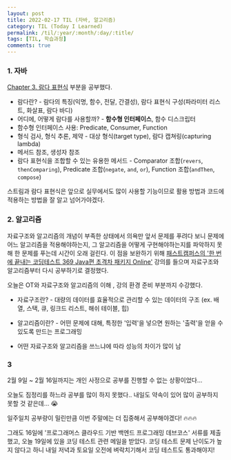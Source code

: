 ```yaml
---
layout: post
title: 2022-02-17 TIL (자바, 알고리즘) 
category: TIL (Today I Learned)
permalink: /til/:year/:month/:day/:title/
tags: [TIL, 학습과정]
comments: true
---
```




### 1. 자바

[Chapter 3. 람다 표현식](https://sulimchoi.github.io/til/2022/02/17/lambdaexpression/) 부분을 공부했다.

- 람다란? - 람다의 특징(익명, 함수, 전달, 간결성), 람다 표현식 구성(파라미터 리스트, 화살표, 람다 바디)
- 어디에, 어떻게 람다를 사용할까? - **함수형 인터페이스**, 함수 디스크립터
- 함수형 인터페이스 사용: Predicate, Consumer, Function
- 형식 검사, 형식 추론, 제약 - 대상 형식(target type), 람다 캡쳐링(capturing lambda)
- 메서드 참조, 생성자 참조
- 람다 표현식을 조합할 수 있는 유용한 메서드 - Comparator 조합(`revers`, `thenComparing`), Predicate 조합(`negate`, `and`, `or`), Function 조합(`andThen`, `compose`)



스트림과 람다 표현식은 앞으로 실무에서도 많이 사용할 기능이므로 활용 방법과 코드에 적용하는 방법을 잘 알고 넘어가야겠다.





### 2. 알고리즘

자료구조와 알고리즘의 개념이 부족한 상태에서 의욕만 앞서 문제를 푸려다 보니 문제에 어느 알고리즘을 적용해야하는지, 그 알고리즘을 어떻게 구현해야하는지를 파악하지 못해 한 문제를 푸는데 시간이 오래 걸린다. 이 점을 보완하기 위해 [패스트캠퍼스의 '한 번에 끝내는 코딩테스트 369 Java편 초격차 패키지 Online'](https://fastcampus.co.kr/dev_online_codingtest) 강의를 들으며 자료구조와 알고리즘부터 다시 공부하기로 결정했다.

오늘은 OT와 자료구조와 알고리즘의 이해 , 강의 환경 준비 부분까지 수강했다.

- 자료구조란? - 대량의 데이터를 효율적으로 관리할 수 있는 데이터의 구조 (ex. 배열, 스택, 큐, 링크드 리스트, 해쉬 테이블, 힙)

- 알고리즘이란? - 어떤 문제에 대해, 특정한 '입력'을 넣으면 원하는 '출력'을 얻을 수 있도록 만드는 프로그래밍

- 어떤 자료구조와 알고리즘을 쓰느냐에 따라 성능의 차이가 많이 남





### 3

2월 9일 ~ 2월 16일까지는 개인 사정으로 공부를 진행할 수 없는 상황이었다... 

오늘도 짐정리를 하느라 공부를 많이 하지 못했다.. 내일도 약속이 있어 많이 공부하지 못할 것 같은데... :sob:

일주일치 공부량이 밀린만큼 이번 주말에는 더 집중해서 공부해야겠다! :fire::fire::fire:

그래도 16일에 '프로그래머스 클라우드 기반 백엔드 프로그래밍 데브코스' 서류를 제출했고, 오늘 19일에 있을 코딩 테스트 관련 메일을 받았다. 코딩 테스트 문제 난이도가 높지 않다고 하니 내일 저녁과 토요일 오전에 벼락치기해서 코딩 테스트도 통과해야지!

